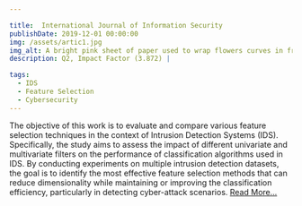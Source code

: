 ```yaml
---

title:  International Journal of Information Security
publishDate: 2019-12-01 00:00:00
img: /assets/artic1.jpg
img_alt: A bright pink sheet of paper used to wrap flowers curves in front of rich blue background
description: Q2, Impact Factor (3.872) |

tags:
  - IDS
  - Feature Selection
  - Cybersecurity
---
```

<p class="socials">
		The objective of this work is to evaluate and compare various feature selection techniques in the context of Intrusion Detection Systems (IDS). Specifically, the study aims to assess the impact of different univariate and multivariate filters on the performance of classification algorithms used in IDS. By conducting experiments on multiple intrusion detection datasets, the goal is to identify the most effective feature selection methods that can reduce dimensionality while maintaining or improving the classification efficiency, particularly in detecting cyber-attack scenarios. <a href="https://link.springer.com/article/10.1007/s10207-023-00767-y"> Read More...</a>